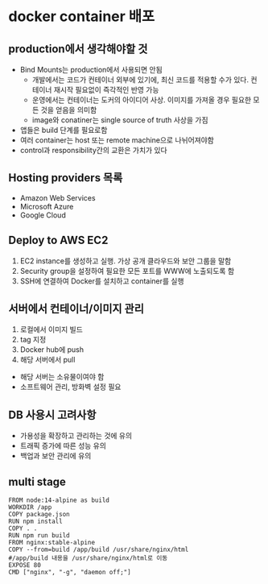 # docker container 배포

## production에서 생각해야할 것
- Bind Mounts는 production에서 사용되면 안됨
    - 개발에서는 코드가 컨테이너 외부에 있기에, 최신 코드를 적용할 수가 있다. 컨테이너 재시작 필요없이 즉각적인 반영 가능
    - 운영에서는 컨테이너는 도커의 아이디어 사상. 이미지를 가져올 경우 필요한 모든 것을 얻음을 의미함
    - image와 conatiner는 single source of truth 사상을 가짐
- 앱들은 build 단계를 필요로함
- 여러 container는 host 또는 remote machine으로 나뉘어져야함
- control과 responsibility간의 교환은 가치가 있다

## Hosting providers 목록
- Amazon Web Services
- Microsoft Azure
- Google Cloud

## Deploy to AWS EC2
1. EC2 instance를 생성하고 실행. 가상 공개 클라우드와 보안 그룹을 말함
2. Security group을 설정하여 필요한 모든 포트를 WWW에 노출되도록 함 
3. SSH에 연결하여 Docker를 설치하고 container를 실행

## 서버에서 컨테이너/이미지 관리
1. 로컬에서 이미지 빌드
2. tag 지정
3. Docker hub에 push
4. 해당 서버에서 pull
- 해당 서버는 소유물이여야 함
- 소프트웨어 관리, 방화벽 설정 필요

## DB 사용시 고려사항
- 가용성을 확장하고 관리하는 것에 유의
- 트래픽 증가에 따른 성능 유의
- 백업과 보안 관리에 유의

## multi stage
```
FROM node:14-alpine as build
WORKDIR /app
COPY package.json
RUN npm install
COPY . .
RUN npm run build
FROM nginx:stable-alpine
COPY --from=build /app/build /usr/share/nginx/html
#/app/build 내용을 /usr/share/nginx/html로 이동
EXPOSE 80
CMD ["nginx", "-g", "daemon off;"]
```


